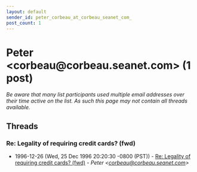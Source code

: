 ```yaml
---
layout: default
sender_id: peter_corbeau_at_corbeau_seanet_com_
post_count: 1
---
```


# Peter <corbeau<span>@</span>corbeau.seanet.com> (1 post)

_Be aware that many list participants used multiple email addresses over their time active on the list. As such this page may not contain all threads available._

## Threads

### Re: Legality of requiring credit cards? (fwd)
+ 1996-12-26 (Wed, 25 Dec 1996 20:20:30 -0800 (PST)) - [Re: Legality of requiring credit cards? (fwd)](/archive/1996/12/290ea5443b9ae92d00110c2255d0fbf58cebf5dcf600acd815913ce19c826bff) - _Peter \<corbeau@corbeau.seanet.com\>_

